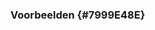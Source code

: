 ### Voorbeelden {#7999E48E}
<section data-include-format='markdown' data-include='084-Minimale_set_van_eigenschappen.md'></section>
